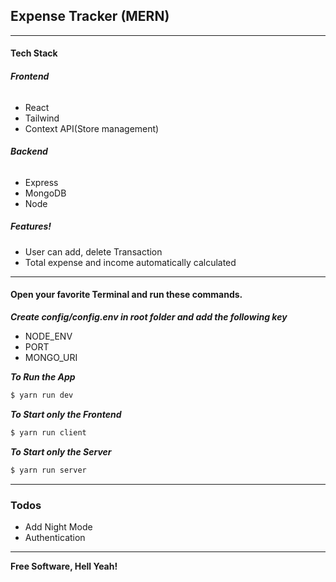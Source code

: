 ## Expense Tracker (MERN)

---

#### Tech Stack

###### **Frontend**

- React
- Tailwind
- Context API(Store management)

###### **Backend**

- Express
- MongoDB
- Node

##### **Features!**

- User can add, delete Transaction
- Total expense and income automatically calculated

---

#### Open your favorite Terminal and run these commands.

**_Create config/config.env in root folder and add the following key_**

- NODE_ENV
- PORT
- MONGO_URI

**_To Run the App_**

```sh
$ yarn run dev
```

**_To Start only the Frontend_**

```sh
$ yarn run client
```

**_To Start only the Server_**

```sh
$ yarn run server
```

---

### Todos

- Add Night Mode
- Authentication

---

**Free Software, Hell Yeah!**
